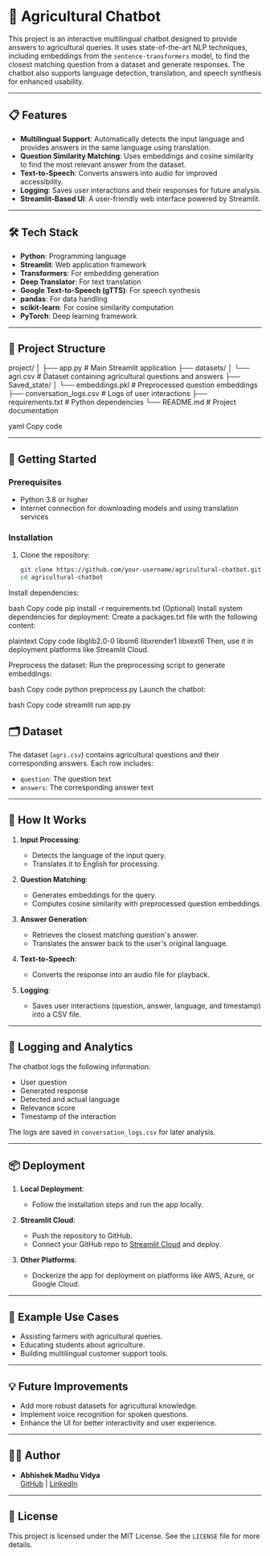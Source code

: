 # 🌾 Agricultural Chatbot

This project is an interactive multilingual chatbot designed to provide answers to agricultural queries. It uses state-of-the-art NLP techniques, including embeddings from the `sentence-transformers` model, to find the closest matching question from a dataset and generate responses. The chatbot also supports language detection, translation, and speech synthesis for enhanced usability.

---

## 📋 Features

- **Multilingual Support**: Automatically detects the input language and provides answers in the same language using translation.
- **Question Similarity Matching**: Uses embeddings and cosine similarity to find the most relevant answer from the dataset.
- **Text-to-Speech**: Converts answers into audio for improved accessibility.
- **Logging**: Saves user interactions and their responses for future analysis.
- **Streamlit-Based UI**: A user-friendly web interface powered by Streamlit.

---

## 🛠️ Tech Stack

- **Python**: Programming language
- **Streamlit**: Web application framework
- **Transformers**: For embedding generation
- **Deep Translator**: For text translation
- **Google Text-to-Speech (gTTS)**: For speech synthesis
- **pandas**: For data handling
- **scikit-learn**: For cosine similarity computation
- **PyTorch**: Deep learning framework

---

## 📂 Project Structure

project/ │ ├── app.py # Main Streamlit application ├── datasets/ │ └── agri.csv # Dataset containing agricultural questions and answers ├── Saved_state/ │ └── embeddings.pkl # Preprocessed question embeddings ├── conversation_logs.csv # Logs of user interactions ├── requirements.txt # Python dependencies └── README.md # Project documentation

yaml
Copy code

---

## 🚀 Getting Started

### Prerequisites
- Python 3.8 or higher
- Internet connection for downloading models and using translation services

### Installation

1. Clone the repository:
   ```bash
   git clone https://github.com/your-username/agricultural-chatbot.git
   cd agricultural-chatbot
Install dependencies:

bash
Copy code
pip install -r requirements.txt
(Optional) Install system dependencies for deployment: Create a packages.txt file with the following content:

plaintext
Copy code
libglib2.0-0
libsm6
libxrender1
libxext6
Then, use it in deployment platforms like Streamlit Cloud.

Preprocess the dataset: Run the preprocessing script to generate embeddings:

bash
Copy code
python preprocess.py
Launch the chatbot:

bash
Copy code
streamlit run app.py


## 🗂️ Dataset

The dataset (`agri.csv`) contains agricultural questions and their corresponding answers. Each row includes:
- `question`: The question text
- `answers`: The corresponding answer text

---

## 🤖 How It Works

1. **Input Processing**: 
   - Detects the language of the input query.
   - Translates it to English for processing.

2. **Question Matching**:
   - Generates embeddings for the query.
   - Computes cosine similarity with preprocessed question embeddings.

3. **Answer Generation**:
   - Retrieves the closest matching question's answer.
   - Translates the answer back to the user's original language.

4. **Text-to-Speech**:
   - Converts the response into an audio file for playback.

5. **Logging**:
   - Saves user interactions (question, answer, language, and timestamp) into a CSV file.

---

## 📝 Logging and Analytics

The chatbot logs the following information:
- User question
- Generated response
- Detected and actual language
- Relevance score
- Timestamp of the interaction

The logs are saved in `conversation_logs.csv` for later analysis.

---

## 📦 Deployment

1. **Local Deployment**:
   - Follow the installation steps and run the app locally.

2. **Streamlit Cloud**:
   - Push the repository to GitHub.
   - Connect your GitHub repo to [Streamlit Cloud](https://streamlit.io/cloud) and deploy.

3. **Other Platforms**:
   - Dockerize the app for deployment on platforms like AWS, Azure, or Google Cloud.

---

## 🔗 Example Use Cases

- Assisting farmers with agricultural queries.
- Educating students about agriculture.
- Building multilingual customer support tools.

---

## 💡 Future Improvements

- Add more robust datasets for agricultural knowledge.
- Implement voice recognition for spoken questions.
- Enhance the UI for better interactivity and user experience.

---

## 🧑‍💻 Author

- **Abhishek Madhu Vidya**  
  [GitHub](https://github.com/your-username) | [LinkedIn](https://www.linkedin.com/in/your-profile)

---

## 📜 License

This project is licensed under the MIT License. See the `LICENSE` file for more details.
```

